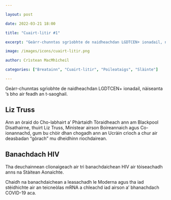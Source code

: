 ```yaml
---

layout: post

date: 2022-03-21 18:00

title: "Cuairt-litir #1"

excerpt: "Geàrr-chunntas sgrìobhte de naidheachdan LGDTCEN+ ionadail, nàiseanta ‘s bho air feadh an t-saoghail."

image: /images/icons/cuairt-litir.png

author: Crìstean MacMhìcheil

categories: ["Breatainn", "Cuairt-litir", "Poileataigs", "Slàinte"]

---
```


Geàrr-chunntas sgrìobhte de naidheachdan LGDTCEN+ ionadail, nàiseanta ‘s bho air feadh an t-saoghail.

## Liz Truss

Ann an òraid do Cho-labhairt a’ Phàrtaidh Tòraidheach ann am Blackpool Disathairne, thuirt Liz Truss, Ministear airson Boireannaich agus Co-ionannachd, gum bu chòir dhan chogadh ann an Ucràin crìoch a chur air deasbadan “gòrach” mu dheidhinn riochdairean.

## Banachdach HIV

Tha deuchainnean clionaigeach air trì banachdaichean HIV air tòiseachadh anns na Stàitean Aonaichte.

Chaidh na banachdaichean a leasachadh le Moderna agus tha iad stèidhichte air an teicneòlas mRNA a chleachd iad airson a’ bhanachdach COVID-19 aca.
